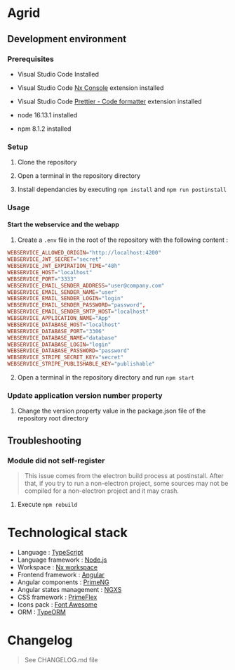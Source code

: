 # Agrid

## Development environment

### Prerequisites

- Visual Studio Code Installed

- Visual Studio Code [Nx Console](https://marketplace.visualstudio.com/items?itemName=nrwl.angular-console) extension installed

- Visual Studio Code [Prettier - Code formatter](https://marketplace.visualstudio.com/items?itemName=esbenp.prettier-vscode) extension installed

- node 16.13.1 installed

- npm 8.1.2 installed

### Setup

1. Clone the repository

2. Open a terminal in the repository directory

3. Install dependancies by executing `npm install` and `npm run postinstall`

### Usage

#### Start the webservice and the webapp

1. Create a `.env` file in the root of the repository with the following content :

```conf
WEBSERVICE_ALLOWED_ORIGIN="http://localhost:4200"
WEBSERVICE_JWT_SECRET="secret"
WEBSERVICE_JWT_EXPIRATION_TIME="48h"
WEBSERVICE_HOST="localhost"
WEBSERVICE_PORT="3333"
WEBSERVICE_EMAIL_SENDER_ADDRESS="user@company.com"
WEBSERVICE_EMAIL_SENDER_NAME="user"
WEBSERVICE_EMAIL_SENDER_LOGIN="login"
WEBSERVICE_EMAIL_SENDER_PASSWORD="password",
WEBSERVICE_EMAIL_SENDER_SMTP_HOST="localhost"
WEBSERVICE_APPLICATION_NAME="App"
WEBSERVICE_DATABASE_HOST="localhost"
WEBSERVICE_DATABASE_PORT="3306"
WEBSERVICE_DATABASE_NAME="database"
WEBSERVICE_DATABASE_LOGIN="login"
WEBSERVICE_DATABASE_PASSWORD="password"
WEBSERVICE_STRIPE_SECRET_KEY="secret"
WEBSERVICE_STRIPE_PUBLISHABLE_KEY="publishable"
```

2. Open a terminal in the repository directory and run `npm start`

### Update application version number property

1. Change the version property value in the package.json file of the repository root directory

## Troubleshooting

### Module did not self-register

> This issue comes from the electron build process at postinstall. After that, if you try to run a non-electron project, some sources may not be compiled for a non-electron project and it may crash.

1. Execute `npm rebuild`

# Technological stack

- Language : [TypeScript](https://www.typescriptlang.org/)
- Language framework : [Node.js](https://nodejs.org)
- Workspace : [Nx workspace](https://nx.dev)
- Frontend framework : [Angular](https://angular.io)
- Angular components : [PrimeNG](https://primefaces.org/primeng/showcase)
- Angular states management : [NGXS](https://www.ngxs.io/)
- CSS framework : [PrimeFlex](https://www.primefaces.org/primeflex/display)
- Icons pack : [Font Awesome](https://fontawesome.com/v5.15/icons)
- ORM : [TypeORM](https://typeorm.io/#/)

# Changelog

> See CHANGELOG.md file

